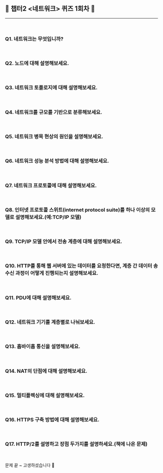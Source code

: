 ## 🧢 **챕터2 <네트워크> 퀴즈 1회차** 🧢

---

<br>

### Q1. 네트워크는 무엇입니까?

<br>

### Q2. 노드에 대해 설명해보세요.

<br>

### Q3. 네트워크 토폴로지에 대해 설명해보세요.

<br>

### Q4. 네트워크를 규모를 기반으로 분류해보세요.

<br>

### Q5. 네트워크 병목 현상의 원인을 설명해보세요.

<br>

### Q6. 네트워크 성능 분석 방법에 대해 설명해보세요.

<br>

### Q7. 네트워크 프로토콜에 대해 설명해보세요.

<br>

### Q8. 인터넷 프로토콜 스위트(internet protocol suite)를 하나 이상의 모델로 설명해보세요.(예:TCP/IP 모델)

<br>

### Q9. TCP/IP 모델 안에서 전송 계층에 대해 설명해보세요.

<br>

### Q10. HTTP를 통해 웹 서버에 있는 데이터를 요청한다면, 계층 간 데이터 송수신 과정이 어떻게 진행되는지 설명해보세요.

<br>

### Q11. PDU에 대해 설명해보세요.

<br>

### Q12. 네트워크 기기를 계층별로 나눠보세요.

<br>

### Q13. 홉바이홉 통신을 설명해보세요.

<br>

### Q14. NAT의 단점에 대해 설명해보세요.

<br>

### Q15. 멀티플렉싱에 대해 설명해보세요.

<br>

### Q16. HTTPS 구축 방법에 대해 설명해보세요.

<br>

### Q17. HTTP/2를 설명하고 장점 두가지를 설명하세요.(책에 나온 문제)

<br>

문제 끝 ~ 고생하셨습니다 🥳
